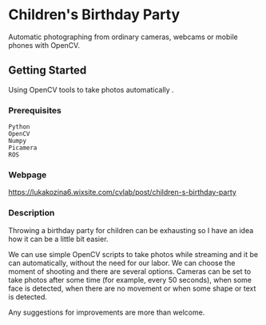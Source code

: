 # Children's Birthday Party
Automatic photographing from ordinary cameras, webcams or mobile phones with OpenCV.

## Getting Started

Using OpenCV tools to take photos automatically . 

### Prerequisites


```
Python 
OpenCV
Numpy
Picamera
ROS
```

### Webpage

https://lukakozina6.wixsite.com/cvlab/post/children-s-birthday-party

### Description

Throwing a birthday party for children can be exhausting so I have an idea how it can be a little bit easier.

We can use simple OpenCV scripts to take photos while streaming and it be can automatically, without the need for our labor. We can choose the moment of shooting and there are several options. Cameras can be set to take photos after some time (for example, every 50 seconds), when some face is detected, when there are no movement or when some shape or text is detected.
 
Any suggestions for improvements are more than welcome. 


